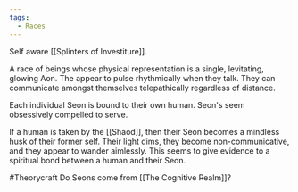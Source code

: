 ```yaml
---
tags:
  - Races
---
```

Self aware [[Splinters of Investiture]].

A race of beings whose physical representation is a single, levitating, glowing Aon. The appear to pulse rhythmically when they talk. They can communicate amongst themselves telepathically regardless of distance. 

Each individual Seon is bound to their own human. Seon's seem obsessively compelled to serve.

If a human is taken by the [[Shaod]], then their Seon becomes a mindless husk of their former self. Their light dims, they become non-communicative, and they appear to wander aimlessly. This seems to give evidence to a spiritual bond between a human and their Seon.

#Theorycraft 
Do Seons come from [[The Cognitive Realm]]?